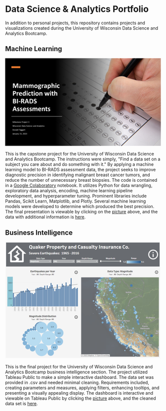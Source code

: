 # Data Science & Analytics Portfolio
In addition to personal projects, this repository contains projects and visualizations created during the University of Wisconsin Data Science and Analytics Bootcamp.

## Machine Learning
[![](/Mammographic%20Prediction%20with%20BI-RADS%20Assessments/Milestone_Project_3_Cover_Slide.png)](/Mammographic%20Prediction%20with%20BI-RADS%20Assessments/Milestone%20Project%203%20-%20Mammography%20Presentation.pdf)

This is the capstone project for the University of Wisconsin Data Science and Analytics Bootcamp.  The instructions were simply, "Find a data set on a subject you care about and do something with it."  By applying a machine learning model to BI-RADS assessment data, the project seeks to improve diagnostic precision in identifying malignant breast cancer tumors, and reduce the number of unnecessary breast biopsies.  The code is contained in a [Google Colaboratory](/Mammographic%20Prediction%20with%20BI-RADS%20Assessments/Milestone_Project_3_Mammography.ipynb) notebook.  It utilizes Python for data wrangling, exploratory data analysis, encoding, machine learning pipeline development, and hyperparameter tuning.  Prominent libraries include Pandas, Scikit Learn, Matplotlib, and Plotly.  Several machine learning models were developed to determine which produced the best precision.  The final presentation is viewable by clicking on the [picture](/Mammographic%20Prediction%20with%20BI-RADS%20Assessments/Milestone%20Project%203%20-%20Mammography%20Presentation.pdf) above, and the data with additional information is [here](/Mammographic%20Prediction%20with%20BI-RADS%20Assessments/).

## Business Intelligence

[![](/Quaker_Property_and_Casualty/Screenshot_20230213_121713.png)](https://public.tableau.com/views/BusinessIntelligenceFinalProject_16763102730270/EarthquakeDashboard?:language=en-US&:display_count=n&:origin=viz_share_link)

This is the final project for the University of Wisconsin Data Science and Analytics Bootcamp business intelligence section. The project utilized Tableau Public to make a simple interactive dashboard. The data set was provided in .csv and needed minimal cleaning.  Requirements included, creating parameters and measures, applying filters, enhancing tooltips, and presenting a visually appealing display.  The dashboard is interactive and viewable on Tableau Public by clicking the [picture](https://public.tableau.com/views/BusinessIntelligenceFinalProject_16763102730270/EarthquakeDashboard?:language=en-US&:display_count=n&:origin=viz_share_link) above, and the cleaned data set is [here](/Quaker_Property_and_Casualty/).  
